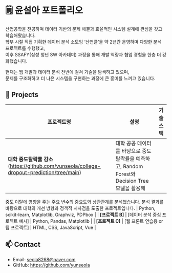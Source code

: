 # 🗒️ 윤설아 포트폴리오

산업공학을 전공하며 데이터 기반의 문제 해결과 효율적인 시스템 설계에 관심을 갖고 학습해왔습니다.  
학부 시절 직접 기획한 데이터 분석 소모임 ‘산연클’을 약 2년간 운영하며 다양한 분석 프로젝트를 수행했고,  
이후 SSAFY(삼성 청년 SW 아카데미) 과정을 통해 개발 역량과 협업 경험을 한층 더 강화했습니다.

현재는 웹 개발과 데이터 분석 전반에 걸쳐 기술을 탐색하고 있으며,  
문제를 구조화하고 더 나은 시스템을 구현하는 과정에 큰 흥미를 느끼고 있습니다.

## 📌 Projects

| 프로젝트명 | 설명 | 기술 스택 |
|------------|------|------------|
| **대학 중도탈락률 감소**(https://github.com/yunseola/college-dropout-prediction/tree/main) | 대학 공공 데이터를 바탕으로 중도탈락률을 예측하고, Random Forest와 Decision Tree 모델을 활용해
중도 이탈에 영향을 주는 주요 변수의 중요도와 상관관계를 분석했습니다.
분석 결과를 바탕으로 대학의 개선 방향과 정책적 시사점을 도출한 프로젝트입니다. | Python, scikit-learn, Matplotlib, Graphviz, PDPbox |
| **[프로젝트 B]** | [데이터 분석 중심 프로젝트 예시] | Python, Pandas, Matplotlib |
| **[프로젝트 C]** | [웹 프론트 연습용 or 팀 프로젝트] | HTML, CSS, JavaScript, Vue |


## 📫 Contact

- Email: seola8268@naver.com  
- GitHub: https://github.com/yunseola
